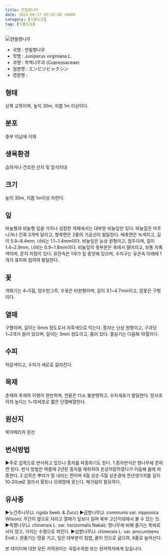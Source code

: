 ```yaml
---
title: 연필향나무
date: 2024-06-17 03:32:38 +0800
category: [식물도감]
tag: [식물도감]
---
```




![연필향나무](/fileUpload/plants/basic/Cupressaceae/Juniperus/15065/15065_20160802141827133files_th2.jpg)
- 국명 : 연필향나무
- 학명 : Juniperus virginiana L.
- 과명 : 측백나무과 (Cupressaceae)
- 일본명 : エンビツビャクシン
- 영문명 : 


## 형태
상록 교목이며, 높이 30m, 지름 1m 이상이다.
## 분포
중부 이남에 식재
## 생육환경
습하거나 건조한 산지 및 암석지대
## 크기
높이 30m, 지름 1m이상 자란다.
## 잎
바늘형과 비늘형 잎을 가지나 성장한 개체에서는 대부분 비늘잎만 있다. 바늘잎은 마주나거나 간혹 3개씩 달리고, 향축면은 2줄의 기공선이 발달한다. 배축면은 녹색이고, 길이 5.9~8.4mm, 너비는 1.1~1.4mm이다. 비늘잎은 능상 원형이고, 첨두이며, 길이 1.4~2.9mm, 너비는 0.9~1.8mm이다. 비늘잎의 윗부분은 축에서 떨어지고, 보통 자록색이며, 흔히 지점이 있다. 유관속은 1개가 잎 중앙에 있으며, 수지구는 유관속 아래에 1개가 표피와 접하여 발달한다. 
## 꽃
개화기는 4~5월, 암수딴그루, 수꽃은 타원형이며, 길이 3.1~4.7mm이고, 암꽃은 구형이다.

## 열매
구형이며, 길이는 6mm 정도로서 자흑색으로 익는다. 종자는 난상 원형이고, 구과당 1~2개가 들어 있으며, 길이는 3mm 정도이고, 홈이 있다. 결실기는 다음해 10월이다.

## 수피
적갈색이고, 수피가 세로로 갈라진다.
## 목재
춘재와 추재의 이행이 완만하며, 연륜은 다소 불분명하고, 수지세포가 발달한다. 방사조직의 높이는 1~10세포로 짧은 단열배열한다.
## 원산지
북아메리카 원산
## 번식방법
▶주로 삽목으로 번식하고 있으나 종자를 파종하기도 한다. 1.종자번식은 향나무에 준하면 된다. 번식 방법은 여름에 2년된 종자를 채취하여 온상저장하였다가 이듬해 봄에 파종한다.2.삽목은 뿌리가 잘 내리는 편이며 4월 상순-5월 상순경에 전년생가지를 길이 10-20㎝로 잘라서 황토나 모래땅에 꽂는다. 해가림이 필요하다.
## 유사종
▶노간주나무(J. rigida Seeb. & Zucc)▶곱향나무(J. communis var. nipponica Wilson): 주간이 옆으로 자라고 열매가 잎보다 길며 북부 고산지대에서 볼 수 있는 것.▶뚝향나무(J. chinensis L. var. horizontalis Nakai): 향나무에 비해 줄기는 똑바로 서지 않고, 가지는 수평으로 퍼진다. ▶섬향나무(J. chinensis L. var. procumbens Endl.): 원줄기는 땅을 기고, 잎은 대부분이 침엽, 끝이 안으로 굽으여, 6줄로 늘어선다.






본 데이터에 대한 모든 저작권리는 국립수목원 또는 원저작자에게 있습니다.
